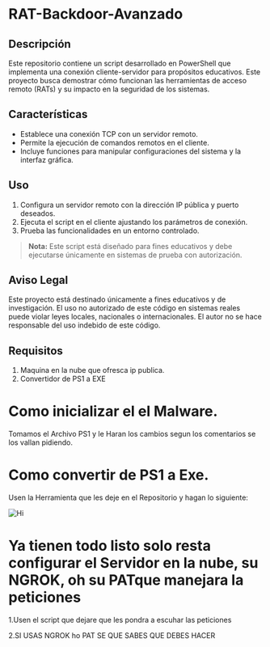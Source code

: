 # RAT-Backdoor-Avanzado

## Descripción
Este repositorio contiene un script desarrollado en PowerShell que implementa una conexión cliente-servidor para propósitos educativos. Este proyecto busca demostrar cómo funcionan las herramientas de acceso remoto (RATs) y su impacto en la seguridad de los sistemas.

## Características
- Establece una conexión TCP con un servidor remoto.
- Permite la ejecución de comandos remotos en el cliente.
- Incluye funciones para manipular configuraciones del sistema y la interfaz gráfica.

## Uso
1. Configura un servidor remoto con la dirección IP pública y puerto deseados.
2. Ejecuta el script en el cliente ajustando los parámetros de conexión.
3. Prueba las funcionalidades en un entorno controlado.

> **Nota:** Este script está diseñado para fines educativos y debe ejecutarse únicamente en sistemas de prueba con autorización.

## Aviso Legal
Este proyecto está destinado únicamente a fines educativos y de investigación. El uso no autorizado de este código en sistemas reales puede violar leyes locales, nacionales o internacionales. El autor no se hace responsable del uso indebido de este código.

## Requisitos

1. Maquina en la nube que ofresca ip publica.
2. Convertidor de PS1 a EXE

# Como inicializar el el Malware.

Tomamos el Archivo PS1 y le Haran los cambios segun los comentarios se los vallan pidiendo.

# Como convertir de PS1 a Exe. 

Usen la Herramienta que les deje en el Repositorio y hagan lo siguiente:

![Hi](https://github.com/user-attachments/assets/dba0c8e1-3ad8-41c0-9ab6-0b9bc74795c6)

# Ya tienen todo listo solo resta configurar el Servidor en la nube, su NGROK, oh su PATque manejara la peticiones

1.Usen el script que dejare que les pondra a escuhar las peticiones

2.SI USAS NGROK ho PAT SE QUE SABES QUE DEBES HACER


